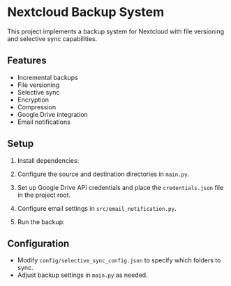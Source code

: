 # Nextcloud Backup System

This project implements a backup system for Nextcloud with file versioning and selective sync capabilities.

## Features

- Incremental backups
- File versioning
- Selective sync
- Encryption
- Compression
- Google Drive integration
- Email notifications

## Setup

1. Install dependencies:

2. Configure the source and destination directories in `main.py`.

3. Set up Google Drive API credentials and place the `credentials.json` file in the project root.

4. Configure email settings in `src/email_notification.py`.

5. Run the backup:

## Configuration

- Modify `config/selective_sync_config.json` to specify which folders to sync.
- Adjust backup settings in `main.py` as needed.

